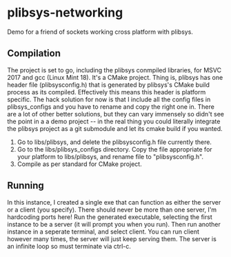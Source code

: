 # plibsys-networking
Demo for a friend of sockets working cross platform with plibsys.
## Compilation
The project is set to go, including the plibsys conmpiled libraries, for MSVC 2017 and gcc (Linux Mint 18).  It's a CMake project.  Thing is, plibsys has one header file (plibsysconfig.h) that is generated by plibsys's CMake build process as its compiled.  Effectively this means this header is platform specific.  The hack solution for now is that I include all the config files in plibsys_configs and you have to rename and copy the right one in.  There are a lot of other better solutions, but they can vary immensely so didn't see the point in a a demo project -- in the real thing you could literally integrate the plibsys project as a git submodule and let its cmake build if you wanted.
1. Go to libs/plibsys, and delete the plibsysconfig.h file currently there.
2. Go to the libs/plibsys_configs directory.  Copy the file appropriate for your platform to libs/plibsys, and rename file to "plibsysconfig.h".
3. Compile as per standard for CMake project.
## Running
In this instance, I created a single exe that can function as either the server or a client (you specify).  There should never be more than one server, I'm hardcoding ports here!  Run the generated executable, selecting the first instance to be a server (it will prompt you when you run).  Then run another instance in a seperate terminal, and select client.  You can run client however many times, the server will just keep serving them.  The server is an infinite loop so must terminate via ctrl-c.
